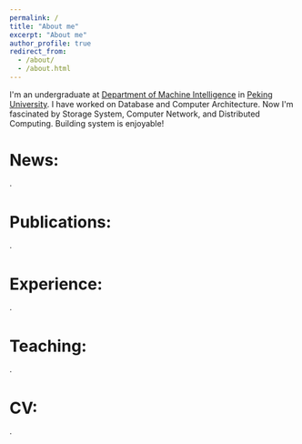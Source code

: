 ```yaml
---
permalink: /
title: "About me"
excerpt: "About me"
author_profile: true
redirect_from: 
  - /about/
  - /about.html
---
```


I'm an undergraduate at [Department of Machine Intelligence](http://www.cis.pku.edu.cn) in [Peking University](https://pku.edu.cn). I have worked on Database and Computer Architecture. Now I'm fascinated by Storage System, Computer Network, and Distributed Computing. Building system is enjoyable!



News:
======
·


Publications:
======

·


Experience:
======
·



Teaching:
======
·


CV:
======
·


